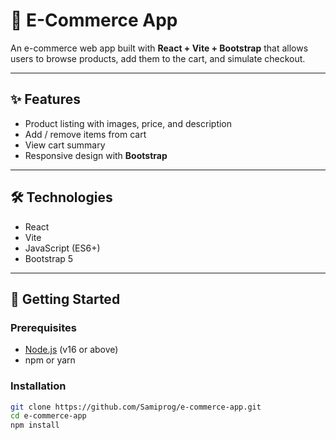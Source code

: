 # 🛒 E-Commerce App

An e-commerce web app built with **React + Vite + Bootstrap** that allows users to browse products, add them to the cart, and simulate checkout.

---

## ✨ Features

- Product listing with images, price, and description  
- Add / remove items from cart  
- View cart summary  
- Responsive design with **Bootstrap**  

---

## 🛠 Technologies

- React  
- Vite  
- JavaScript (ES6+)  
- Bootstrap 5  

---

## 🚀 Getting Started

### Prerequisites
- [Node.js](https://nodejs.org/) (v16 or above)  
- npm or yarn  

### Installation

```bash
git clone https://github.com/Samiprog/e-commerce-app.git
cd e-commerce-app
npm install
